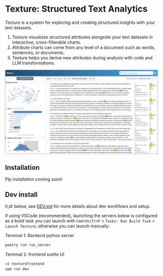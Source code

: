 # Texture: Structured Text Analytics

Texture is a system for exploring and creating structured insights with your text datasets.

1. Texture visualizes structured attributes alongside your text datasets in interactive, cross-filterable charts.
2. Attribute charts can come from any level of a document such as words, sentences, or documents.
3. Texture helps you derive new attributes during analysis with code and LLM transformations.

![screenshot of Texture interface](.github/screenshots/texture_sc.png)

## Installation

Pip installation coming soon!

## Dev install

tl;dr below, see [DEV.md](DEV.md) for more details about dev workflows and setup.

If using VSCode (recommended), launching the servers below is configured as a build task you can launch with `Cmd+Shift+P` > `Tasks: Run Build Task` > `Launch Texture`; otherwise you can launch manually:

Terminal 1: Backend python server

```bash
poetry run run_server
```

Terminal 2: frontend svelte UI

```bash
cd texturefrontend
npm run dev
```

